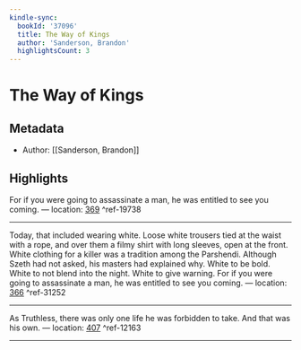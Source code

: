 ```yaml
---
kindle-sync:
  bookId: '37096'
  title: The Way of Kings
  author: 'Sanderson, Brandon'
  highlightsCount: 3
---
```

# The Way of Kings
## Metadata
* Author: [[Sanderson, Brandon]]

## Highlights
For if you were going to assassinate a man, he was entitled to see you coming. — location: [369]() ^ref-19738

---
Today, that included wearing white. Loose white trousers tied at the waist with a rope, and over them a filmy shirt with long sleeves, open at the front. White clothing for a killer was a tradition among the Parshendi. Although Szeth had not asked, his masters had explained why. White to be bold. White to not blend into the night. White to give warning. For if you were going to assassinate a man, he was entitled to see you coming. — location: [366]() ^ref-31252

---
As Truthless, there was only one life he was forbidden to take. And that was his own. — location: [407]() ^ref-12163

---
